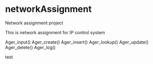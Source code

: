 # networkAssignment
Network assignment project

This is network assignment for IP control system

Ager_input()
Ager_create()
Ager_insert()
Ager_lookup()
Ager_update()
Ager_delete()
Ager_log()

test